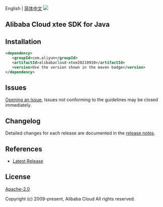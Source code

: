 English | [简体中文](README-CN.md)
![](https://aliyunsdk-pages.alicdn.com/icons/AlibabaCloud.svg)

## Alibaba Cloud xtee SDK for Java

## Installation

```xml
<dependency>
   <groupId>com.aliyun</groupId>
   <artifactId>alibabacloud-xtee20210910</artifactId>
   <version>Use the version shown in the maven badge</version>
</dependency>
```

## Issues
[Opening an Issue](https://github.com/aliyun/alibabacloud-java-async-sdk/issues/new), Issues not conforming to the guidelines may be closed immediately.

## Changelog
Detailed changes for each release are documented in the [release notes](./ChangeLog.txt).

## References
* [Latest Release](https://github.com/aliyun/alibabacloud-async-java-sdk/)

## License
[Apache-2.0](http://www.apache.org/licenses/LICENSE-2.0)

Copyright (c) 2009-present, Alibaba Cloud All rights reserved.